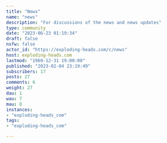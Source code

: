 ```yaml
---
title: "News" 
name: "news"
description: "For discussions of the news and news updates"
type: community
date: "2023-06-23 01:19:34"
draft: false
nsfw: false
actor_id: "https://exploding-heads.com/c/news"
host: exploding-heads.com
lastmod: "1969-12-31 19:00:00"
published: "2023-02-04 23:19:49"
subscribers: 17
posts: 27
comments: 6
weight: 27
dau: 1
wau: 7
mau: 8
instances:
- "exploding-heads_com"
tags: 
- "exploding-heads_com"

---
```

